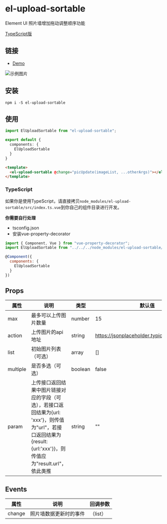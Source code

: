 # el-upload-sortable
Element UI 照片墙增加拖动调整顺序功能

[TypeScript版](#typescript)

## 链接
- [Demo](https://codepen.io/anon/pen/Pvqgzo)

![示例图片](./src/assets/demo.gif)

## 安装
`npm i -S el-upload-sortable`

## 使用

```typescript
import ElUploadSortable from "el-upload-sortable";

export default {
  components: {
    ElUploadSortable
  }
}
```

```html
<template>
  <el-upload-sortable @change="picUpdate(imageList, ...otherArgs)"></el-upload-sortable>
</template>
```

### TypeScript
如果你是使用TypeScript，请直接拷贝`node_modules/el-upload-sortable/src/index.ts.vue`到你自己的组件目录进行开发。

**你需要自行处理**
- tsconfig.json
- 安装vue-property-decorator

```javascript
import { Component, Vue } from "vue-property-decorator";
import ElUploadSortable from "../../../node_modules/el-upload-sortable/src/index.ts.vue"; // 这里的路径结合实际情况

@Component({
  components: {
    ElUploadSortable
  }
})
```

## Props

属性 | 说明 | 类型 | 默认值
---- | --- | --- | ---
max | 最多可以上传图片数量 | number | 15
action | 上传图片的api地址 | string | https://jsonplaceholder.typicode.com/posts/
list | 初始图片列表（可选） | array | []
multiple | 是否多选（可选） | boolean | false
param | 上传接口返回结果中图片链接对应的字段（可选），若接口返回结果为{url: 'xxx'}，则传值为"url"，若接口返回结果为{result:{url:'xxx'}}，则传值应为"result.url"，依此类推 | string | ""

## Events

属性 | 说明 | 回调参数
---- | --- | --- 
change | 照片墙数据更新时的事件 | （list） 
